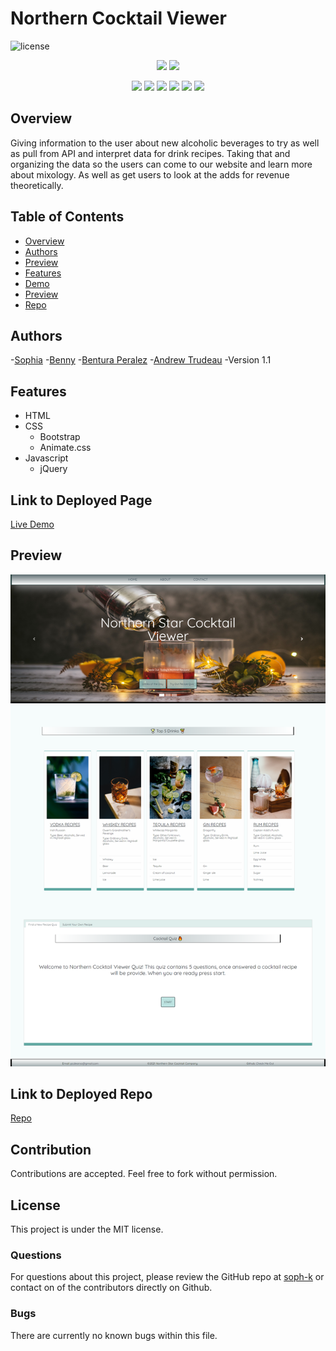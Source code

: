 # Northern Cocktail Viewer 

![license](https://img.shields.io/badge/license-MIT-red)

<p align="center">
    <img src="https://img.shields.io/github/repo-size/soph-k/northern_cocktail_viewer"/>
    <img src="https://img.shields.io/github/last-commit/soph-k/northern_cocktail_viewer"/>
</p>
<p align="center">
    <img src="https://img.shields.io/badge/HTML-yellow"/>
    <img src="https://img.shields.io/badge/CSS-gray"/>
        <img src="https://img.shields.io/badge/Bootstrap-pink"/>
    <img src="https://img.shields.io/badge/Animate.css-green"/>
    <img src="https://img.shields.io/badge/Javascript-red"/>
    <img src="https://img.shields.io/badge/jQuery-blue"/>
</p>


## Overview
Giving information to the user about new alcoholic beverages to try as well as pull from API 
and interpret data for drink recipes. 
Taking that and organizing the data so the users can come to our website and learn more about mixology. 
As well as get users to look at the adds for revenue theoretically.


## Table of Contents
- [Overview](#overview)
- [Authors](#authors)
- [Preview](#preview)
- [Features](#features)
- [Demo](#linktodeployedpage)
- [Preview](#preview)
- [Repo](#linktodeployedrepo)


## Authors
-[Sophia](https://github.com/soph-k)
-[Benny](https://github.com/Malletmania)
-[Bentura Peralez](https://github.com/BenturaPeralez)
-[Andrew Trudeau](https://github.com/andrewtrudeau)
-Version 1.1


## Features
- HTML 
- CSS
    -  Bootstrap
    - Animate.css
- Javascript 
    - jQuery


## Link to Deployed Page
[Live Demo](https://soph-k.github.io/northern_cocktail_viewer/)


## Preview
![Preview Of Northern Cocktail Viewer webpage](./assets/images/screenshot.png)

    
## Link to Deployed Repo
[Repo](https://github.com/soph-k/northern_cocktail_viewer)


## Contribution
Contributions are accepted. Feel free to fork without permission.


## License
This project is under the MIT license.


### Questions
For questions about this project, please review the GitHub repo at [soph-k](https://github.com/soph-k/northern_cocktail_viewer) or contact on of the contributors directly on Github.
 

### Bugs
There are currently no known bugs within this file.
